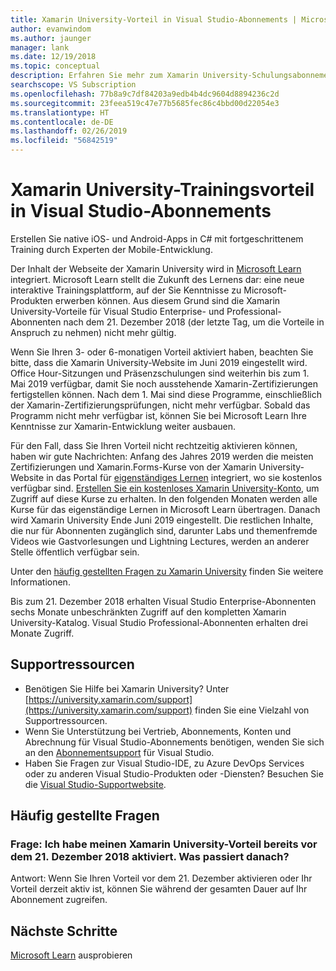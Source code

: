 ```yaml
---
title: Xamarin University-Vorteil in Visual Studio-Abonnements | Microsoft-Dokumentation
author: evanwindom
ms.author: jaunger
manager: lank
ms.date: 12/19/2018
ms.topic: conceptual
description: Erfahren Sie mehr zum Xamarin University-Schulungsabonnements, das in ausgewählten Visual Studio-Abonnements enthalten ist.
searchscope: VS Subscription
ms.openlocfilehash: 77b8a9c7df84203a9edb4b4dc9604d8894236c2d
ms.sourcegitcommit: 23feea519c47e77b5685fec86c4bbd00d22054e3
ms.translationtype: HT
ms.contentlocale: de-DE
ms.lasthandoff: 02/26/2019
ms.locfileid: "56842519"
---
```

# <a name="xamarin-university-training-benefit-in-visual-studio-subscriptions"></a>Xamarin University-Trainingsvorteil in Visual Studio-Abonnements

Erstellen Sie native iOS- und Android-Apps in C# mit fortgeschrittenem Training durch Experten der Mobile-Entwicklung.

Der Inhalt der Webseite der Xamarin University wird in [Microsoft Learn](http://microsoft.com/learn) integriert. Microsoft Learn stellt die Zukunft des Lernens dar: eine neue interaktive Trainingsplattform, auf der Sie Kenntnisse zu Microsoft-Produkten erwerben können. Aus diesem Grund sind die Xamarin University-Vorteile für Visual Studio Enterprise- und Professional-Abonnenten nach dem 21. Dezember 2018 (der letzte Tag, um die Vorteile in Anspruch zu nehmen) nicht mehr gültig.

Wenn Sie Ihren 3- oder 6-monatigen Vorteil aktiviert haben, beachten Sie bitte, dass die Xamarin University-Website im Juni 2019 eingestellt wird. Office Hour-Sitzungen und Präsenzschulungen sind weiterhin bis zum 1. Mai 2019 verfügbar, damit Sie noch ausstehende Xamarin-Zertifizierungen fertigstellen können. Nach dem 1. Mai sind diese Programme, einschließlich der Xamarin-Zertifizierungsprüfungen, nicht mehr verfügbar. Sobald das Programm nicht mehr verfügbar ist, können Sie bei Microsoft Learn Ihre Kenntnisse zur Xamarin-Entwicklung weiter ausbauen.

Für den Fall, dass Sie Ihren Vorteil nicht rechtzeitig aktivieren können, haben wir gute Nachrichten: Anfang des Jahres 2019 werden die meisten Zertifizierungen und Xamarin.Forms-Kurse von der Xamarin University-Website in das Portal für [eigenständiges Lernen](https://elearning.xamarin.com) integriert, wo sie kostenlos verfügbar sind. [Erstellen Sie ein kostenloses Xamarin University-Konto](https://university.xamarin.com/createfreeaccount), um Zugriff auf diese Kurse zu erhalten. In den folgenden Monaten werden alle Kurse für das eigenständige Lernen in Microsoft Learn übertragen. Danach wird Xamarin University Ende Juni 2019 eingestellt. Die restlichen Inhalte, die nur für Abonnenten zugänglich sind, darunter Labs und themenfremde Videos wie Gastvorlesungen und Lightning Lectures, werden an anderer Stelle öffentlich verfügbar sein.

Unter den [häufig gestellten Fragen zu Xamarin University](https://university.xamarin.com/faq) finden Sie weitere Informationen.

Bis zum 21. Dezember 2018 erhalten Visual Studio Enterprise-Abonnenten sechs Monate unbeschränkten Zugriff auf den kompletten Xamarin University-Katalog.  Visual Studio Professional-Abonnenten erhalten drei Monate Zugriff.


## <a name="support-resources"></a>Supportressourcen
-  Benötigen Sie Hilfe bei Xamarin University?  Unter [https://university.xamarin.com/support](https://university.xamarin.com/support) finden Sie eine Vielzahl von Supportressourcen.
-  Wenn Sie Unterstützung bei Vertrieb, Abonnements, Konten und Abrechnung für Visual Studio-Abonnements benötigen, wenden Sie sich an den [Abonnementsupport](https://visualstudio.microsoft.com/subscriptions/support/) für Visual Studio.
-  Haben Sie Fragen zur Visual Studio-IDE, zu Azure DevOps Services oder zu anderen Visual Studio-Produkten oder -Diensten?  Besuchen Sie die [Visual Studio-Supportwebsite](https://visualstudio.microsoft.com/support/).

## <a name="frequently-asked-questions"></a>Häufig gestellte Fragen
### <a name="q--if-ive-already-activated-my-xamarin-university-benefit-by-december-21-2018-what-happens-after-that-date"></a>Frage:  Ich habe meinen Xamarin University-Vorteil bereits vor dem 21. Dezember 2018 aktiviert. Was passiert danach?
Antwort: Wenn Sie Ihren Vorteil vor dem 21. Dezember aktivieren oder Ihr Vorteil derzeit aktiv ist, können Sie während der gesamten Dauer auf Ihr Abonnement zugreifen.

## <a name="next-steps"></a>Nächste Schritte
[Microsoft Learn](http://microsoft.com/learn) ausprobieren